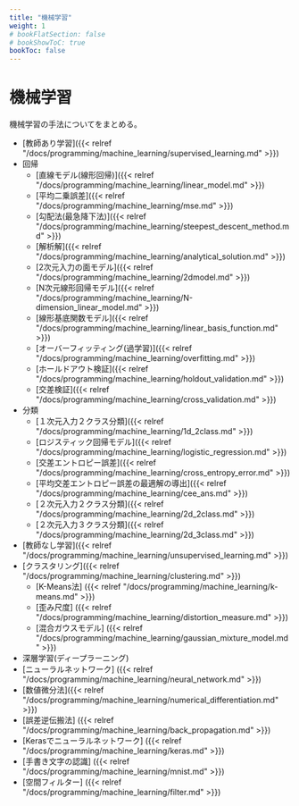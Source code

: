 ```yaml
---
title: "機械学習"
weight: 1
# bookFlatSection: false
# bookShowToC: true
bookToc: false
---
```


# 機械学習

機械学習の手法についてをまとめる。

- [教師あり学習]({{< relref "/docs/programming/machine_learning/supervised_learning.md" >}})
 - 回帰
     - [直線モデル(線形回帰)]({{< relref "/docs/programming/machine_learning/linear_model.md" >}})
     - [平均二乗誤差]({{< relref "/docs/programming/machine_learning/mse.md" >}})
     - [勾配法(最急降下法)]({{< relref "/docs/programming/machine_learning/steepest_descent_method.md" >}})
     - [解析解]({{< relref "/docs/programming/machine_learning/analytical_solution.md" >}})
     - [2次元入力の面モデル]({{< relref "/docs/programming/machine_learning/2dmodel.md" >}})
     - [N次元線形回帰モデル]({{< relref "/docs/programming/machine_learning/N-dimension_linear_model.md" >}})
     - [線形基底関数モデル]({{< relref "/docs/programming/machine_learning/linear_basis_function.md" >}})
     - [オーバーフィッティング(過学習)]({{< relref "/docs/programming/machine_learning/overfitting.md" >}})
     - [ホールドアウト検証]({{< relref "/docs/programming/machine_learning/holdout_validation.md" >}})
     - [交差検証]({{< relref "/docs/programming/machine_learning/cross_validation.md" >}})
 - 分類
     - [１次元入力２クラス分類]({{< relref "/docs/programming/machine_learning/1d_2class.md" >}})
     - [ロジスティック回帰モデル]({{< relref "/docs/programming/machine_learning/logistic_regression.md" >}})
     - [交差エントロピー誤差]({{< relref "/docs/programming/machine_learning/cross_entropy_error.md" >}})
     - [平均交差エントロピー誤差の最適解の導出]({{< relref "/docs/programming/machine_learning/cee_ans.md" >}})
     - [２次元入力２クラス分類]({{< relref "/docs/programming/machine_learning/2d_2class.md" >}})
     - [２次元入力３クラス分類]({{< relref "/docs/programming/machine_learning/2d_3class.md" >}})
- [教師なし学習]({{< relref "/docs/programming/machine_learning/unsupervised_learning.md" >}})
 - [クラスタリング]({{< relref "/docs/programming/machine_learning/clustering.md" >}})
     - [K-Means法] ({{< relref "/docs/programming/machine_learning/k-means.md" >}})
     - [歪み尺度] ({{< relref "/docs/programming/machine_learning/distortion_measure.md" >}})
     - [混合ガウスモデル] ({{< relref "/docs/programming/machine_learning/gaussian_mixture_model.md" >}})
- 深層学習(ディープラーニング)
 - [ニューラルネットワーク] ({{< relref "/docs/programming/machine_learning/neural_network.md" >}})
 - [数値微分法]({{< relref "/docs/programming/machine_learning/numerical_differentiation.md" >}})
 - [誤差逆伝搬法] ({{< relref "/docs/programming/machine_learning/back_propagation.md" >}})
 - [Kerasでニューラルネットワーク] ({{< relref "/docs/programming/machine_learning/keras.md" >}})
 - [手書き文字の認識] ({{< relref "/docs/programming/machine_learning/mnist.md" >}})
 - [空間フィルター] ({{< relref "/docs/programming/machine_learning/filter.md" >}})
